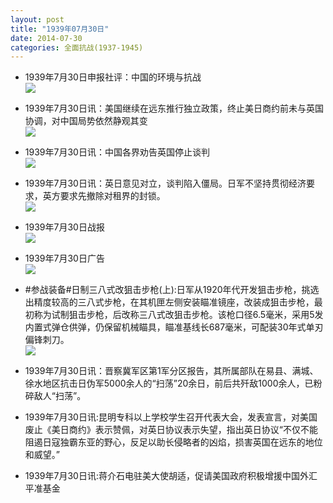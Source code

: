```yaml
---
layout: post
title: "1939年07月30日"
date: 2014-07-30
categories: 全面抗战(1937-1945)
---
```


<meta name="referrer" content="no-referrer" />

- 1939年7月30日申报社评：中国的环境与抗战 <br/><img src="https://ww2.sinaimg.cn/large/aca367d8jw1eiv6gufc7bj20vl11f4qp.jpg" />

- 1939年7月30日讯：美国继续在远东推行独立政策，终止美日商约前未与英国协调，对中国局势依然静观其变 <br/><img src="https://ww3.sinaimg.cn/large/aca367d8jw1eiv4q7dgq8j20b60iy0wv.jpg" />

- 1939年7月30日讯：中国各界劝告英国停止谈判 <br/><img src="https://ww4.sinaimg.cn/large/aca367d8jw1eiv30644cmj20b10j0tdb.jpg" />

- 1939年7月30日讯：英日意见对立，谈判陷入僵局。日军不坚持贯彻经济要求，英方要求先撤除对租界的封锁。 <br/><img src="https://ww1.sinaimg.cn/large/aca367d8jw1eiuub4gevoj20na0ivn72.jpg" />

- 1939年7月30日战报 <br/><img src="https://ww1.sinaimg.cn/large/aca367d8jw1eiup4hu1saj20ax1clam3.jpg" />

- 1939年7月30日广告 <br/><img src="https://ww1.sinaimg.cn/large/aca367d8jw1eiune0ubvsj206f0h1dho.jpg" />

- #参战装备#日制三八式改狙击步枪(上):日军从1920年代开发狙击步枪，挑选出精度较高的三八式步枪，在其机匣左侧安装瞄准镜座，改装成狙击步枪，最初称为试制狙击步枪，后改称三八式改狙击步枪。该枪口径6.5毫米，采用5发内置式弹仓供弹，仍保留机械瞄具，瞄准基线长687毫米，可配装30年式单刃偏锋刺刀。 <br/><img src="https://ww3.sinaimg.cn/large/aca367d8jw1eiuld7fuzrj20xc18ggxb.jpg" />

- 1939年7月30日讯：晋察冀军区第1军分区报告，其所属部队在易县、满城、徐水地区抗击日伪军5000余人的“扫荡”20余日，前后共歼敌1000余人，已粉碎敌人“扫荡”。 

- 1939年7月30日讯:昆明专科以上学校学生召开代表大会，发表宣言，对美国废止《美日商约》表示赞佩，对英日协议表示失望，指出英日协议“不仅不能阻遏日寇独霸东亚的野心，反足以助长侵略者的凶焰，损害英国在远东的地位和威望。” 

- 1939年7月30日讯:蒋介石电驻美大使胡适，促请美国政府积极增援中国外汇平准基金 

